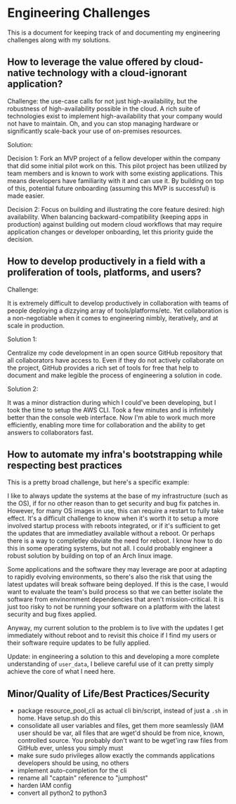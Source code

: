 # Engineering Challenges

This is a document for keeping track of and documenting my engineering challenges along with my solutions.

## How to leverage the value offered by cloud-native technology with a cloud-ignorant application?

Challenge: the use-case calls for not just high-availability, but the
robustness of high-availability possible in the cloud.  A rich suite of
technologies exist to implement high-availability that your company would not
have to maintain.  Oh, and you can stop managing hardware or significantly
scale-back your use of on-premises resources.

Solution: 

Decision 1: Fork an MVP project of a fellow developer within the company that did
some initial pilot work on this.  This pilot project has been utilized by team
members and is known to work with some existing applications.  This means
developers have familiarity with it and can use it.  By building on top of
this, potential future onboarding (assuming this MVP is successful) is made
easier.

Decision 2: Focus on building and illustrating the core feature desired: high
availability.  When balancing backward-compatibility (keeping apps in
production) against building out modern cloud workflows that may require
application changes or developer onboarding, let this priority guide the
decision.

## How to develop productively in a field with a proliferation of tools, platforms, and users?

Challenge:

It is extremely difficult to develop productively in collaboration with teams of people deploying a dizzying array of tools/platforms/etc.  Yet collaboration is a non-negotiable when it comes to engineering nimbly, iteratively, and at scale in production.

Solution 1:

Centralize my code development in an open source GitHub repository that all collaborators have access to.  Even if they do not actively collaborate on the project, GitHub provides a rich set of tools for free that help to document and make legible the process of engineering a solution in code.

Solution 2:

It was a minor distraction during which I could've been developing, but I took the time to setup the AWS CLI.  Took a few minutes and is infinitely better than the console web interface.  Now I'm able to work much more efficiently, enabling more time for collaboration and the ability to get answers to collaborators fast.



## How to automate my infra's bootstrapping while respecting best practices

This is a pretty broad challenge, but here's a specific example:

I like to always update the systems at the base of my infrastructure (such as the OS), if for no other reason than to get security and bug fix patches in.  However, for many OS images in use, this can require a restart to fully take effect.  It's a difficult challenge to know when it's worth it to setup a more involved startup process with reboots integrated, or if it's sufficient to get the updates that are immediatley available without a reboot.  Or perhaps there is a way to completley obviate the need for reboot.  I know how to do this in some operating systems, but not all.  I could probably engineer a robust solution by building on top of an Arch linux image.

Some applications and the software they may leverage are poor at adapting to rapidly evolving environments, so there's also the risk that using the latest updates will break software being deployed.  If this is the case, I would want to evaluate the team's build process so that we can better isolate the software from envinornment dependencies that aren't mission-critical.  It is just too risky to not be running your software on a platform with the latest security and bug fixes applied.

Anyway, my current solution to the problem is to live with the updates I get immediately without reboot and to revisit this choice if I find my users or their software require updates to be fully applied.

Update: in engineering a solution to this and developing a more complete understanding of `user_data`, I believe careful use of it can pretty simply achieve the core of what I need here.



## Minor/Quality of Life/Best Practices/Security

- package resource_pool_cli as actual cli bin/script, instead of just a `.sh` in home.  Have setup.sh do this
- consolidate all user variables and files, get them more seamlessly (IAM user should be var, all files that are wget'd should be from nice, known, controlled source.  You probably don't want to be wget'ing raw files from GitHub ever, unless you simply must
- make sure sudo privileges allow exactly the commands applications developers should be using, no others
- implement auto-completion for the cli
- rename all "captain" reference to "jumphost"
- harden IAM config
- convert all python2 to python3

